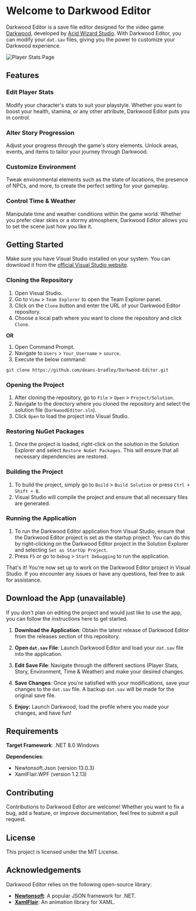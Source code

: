 # Welcome to Darkwood Editor

Darkwood Editor is a save file editor designed for the video game [Darkwood](https://www.darkwoodgame.com/), developed by [Acid Wizard Studio](https://www.acidwizardstudio.com/). With Darkwood Editor, you can modify your `dat.sav` files, giving you the power to customize your Darkwood experience.

![Player Stats Page](https://i.imgur.com/5Sapj6m.png)

## Features

### Edit Player Stats

Modify your character's stats to suit your playstyle. Whether you want to boost your health, stamina, or any other attribute, Darkwood Editor puts you in control.

### Alter Story Progression

Adjust your progress through the game's story elements. Unlock areas, events, and items to tailor your journey through Darkwood.

### Customize Environment

Tweak environmental elements such as the state of locations, the presence of NPCs, and more, to create the perfect setting for your gameplay.

### Control Time & Weather

Manipulate time and weather conditions within the game world. Whether you prefer clear skies or a stormy atmosphere, Darkwood Editor allows you to set the scene just how you like it.

## Getting Started

Make sure you have Visual Studio installed on your system. You can download it from the [official Visual Studio website](https://visualstudio.microsoft.com/).

### Cloning the Repository

1.  Open Visual Studio.
2.  Go to `View` > `Team Explorer` to open the Team Explorer panel.
3.  Click on the `Clone` button and enter the URL of your Darkwood Editor repository.
4.  Choose a local path where you want to clone the repository and click `Clone`.

**OR**

1. Open Command Prompt.
2. Navigate to `Users` > `Your_Username` > `source`.
3. Execute the below command:

```git
git clone https://github.com/deans-bradley/Darkwood-Editor.git
```

### Opening the Project

1.  After cloning the repository, go to `File` > `Open` > `Project/Solution`.
2.  Navigate to the directory where you cloned the repository and select the solution file (`DarkwoodEditor.sln`).
3.  Click `Open` to load the project into Visual Studio.

### Restoring NuGet Packages

1.  Once the project is loaded, right-click on the solution in the Solution Explorer and select `Restore NuGet Packages`. This will ensure that all necessary dependencies are restored.

### Building the Project

1.  To build the project, simply go to `Build` > `Build Solution` or press `Ctrl + Shift + B`.
2.  Visual Studio will compile the project and ensure that all necessary files are generated.

### Running the Application

1.  To run the Darkwood Editor application from Visual Studio, ensure that the Darkwood Editor project is set as the startup project. You can do this by right-clicking on the Darkwood Editor project in the Solution Explorer and selecting `Set as StartUp Project`.
2.  Press `F5` or go to `Debug` > `Start Debugging` to run the application.

That's it! You're now set up to work on the Darkwood Editor project in Visual Studio. If you encounter any issues or have any questions, feel free to ask for assistance.

## Download the App (unavailable)

If you don't plan on editing the project and would just like to use the app, you can follow the instructions here to get started.

1.  **Download the Application**: Obtain the latest release of Darkwood Editor from the releases section of this repository.
    
2.  **Open `dat.sav` File**: Launch Darkwood Editor and load your `dat.sav` file into the application.
    
3.  **Edit Save File**: Navigate through the different sections (Player Stats, Story, Environment, Time & Weather) and make your desired changes.
    
4.  **Save Changes**: Once you're satisfied with your modifications, save your changes to the `dat.sav` file. A backup `dat.sav` will be made for the original save file.

5. **Enjoy:** Launch Darkwood, load the profile where you made your changes, and have fun!
    

## Requirements

**Target Framework**: .NET 8.0 Windows

**Dependencies**: 
- Newtonsoft.Json (version 13.0.3)
- XamlFlair.WPF (version 1.2.13)

## Contributing

Contributions to Darkwood Editor are welcome! Whether you want to fix a bug, add a feature, or improve documentation, feel free to submit a pull request.

## License

This project is licensed under the MIT License.

## Acknowledgements

Darkwood Editor relies on the following open-source library:

-   **[Newtonsoft](https://www.newtonsoft.com/json)**: A popular JSON framework for .NET.
- **[XamlFlair](https://github.com/XamlFlair/XamlFlair)**: An animation library for XAML.